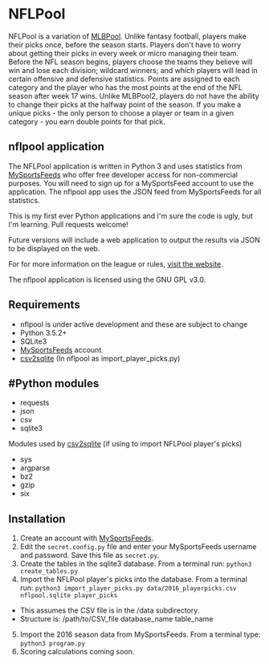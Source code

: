 # NFLPool

NFLPool is a variation of [MLBPool](http://mlbpool2.com).
Unlike fantasy football, players make their picks once, before the season starts.  Players don't have to worry
about getting their picks in every week or micro managing their team. Before the NFL season begins, players choose
the teams they believe will win and lose each division; wildcard winners; and which players will lead in certain
offensive and defensive statistics.  Points are assigned to each category and the player who has the most points at the end
of the NFL season after week 17 wins.  Unlike MLBPool2, players do not have the ability to change their picks at the halfway
point of the season.  If you make a unique picks - the only person to choose a player or team in a given category -
you earn double points for that pick.

## nflpool application

The NFLPool application is written in Python 3 and uses statistics from [MySportsFeeds](http://mysportsfeeds.com/)
who offer free developer access for non-commercial purposes.  You will need to sign
up for a MySportsFeed account to use the application.  The nflpool app uses the JSON feed from MySportsFeeds for all statistics.

This is my first ever Python applications and I'm sure the code is ugly, but I'm learning.
Pull requests welcome!

Future versions will include a web application to output the results
via JSON to be displayed on the web.

For for more information on the league or rules, [visit the website](http://mlbpool2.com/rules/nfl-pool-rules/).

The nflpool application is licensed using the GNU GPL v3.0.

## Requirements
* nflpool is under active development and these are subject to change
* Python 3.5.2+
* SQLite3
* [MySportsFeeds](https://www.mysportsfeeds.com) account.
* [csv2sqlite](https://github.com/rufuspollock/csv2sqlite) (In nflpool as import_player_picks.py)


## #Python modules
* requests
* json
* csv
* sqlite3

Modules used by [csv2sqlite](https://github.com/rufuspollock/csv2sqlite)  (if using to import NFLPool player's picks)
* sys
* argparse
* bz2
* gzip
* six

## Installation

1. Create an account with [MySportsFeeds](https://www.mysportsfeeds.com).
2. Edit the `secret.config.py` file and enter your MySportsFeeds username and password.  Save this file
as `secret.py`.
3. Create the tables in the sqlite3 database.  From a terminal run: `python3 create_tables.py`
4. Import the NFLPool player's picks into the database.  From a terminal run:
`python3 import_player_picks.py data/2016_playerpicks.csv nflpool.sqlite player_picks`
  * This assumes the CSV file is in the /data subdirectory.
  * Structure is: /path/to/CSV_file database_name table_name
5. Import the 2016 season data from MySportsFeeds.  From a terminal type: `python3 program.py`
6. Scoring calculations coming soon.
